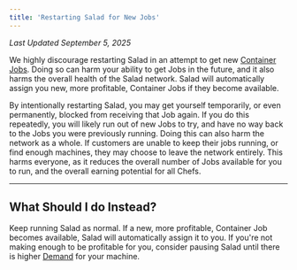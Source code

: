 ```yaml
---
title: 'Restarting Salad for New Jobs'
---
```


_Last Updated September 5, 2025_

We highly discourage restarting Salad in an attempt to get new
[Container Jobs](https://Community.salad.com/new-feature-container-environments-now-available/). Doing so can harm your
ability to get Jobs in the future, and it also harms the overall health of the Salad network. Salad will automatically
assign you new, more profitable, Container Jobs if they become available.

By intentionally restarting Salad, you may get yourself temporarily, or even permanently, blocked from receiving that
Job again. If you do this repeatedly, you will likely run out of new Jobs to try, and have no way back to the Jobs you
were previously running. Doing this can also harm the network as a whole. If customers are unable to keep their jobs
running, or find enough machines, they may choose to leave the network entirely. This harms everyone, as it reduces the
overall number of Jobs available for you to run, and the overall earning potential for all Chefs.

---

## **What Should I do Instead?**

Keep running Salad as normal. If a new, more profitable, Container Job becomes available, Salad will automatically
assign it to you. If you're not making enough to be profitable for you, consider pausing Salad until there is higher
[Demand](/docs/faq/community/613-network-monitor) for your machine.
